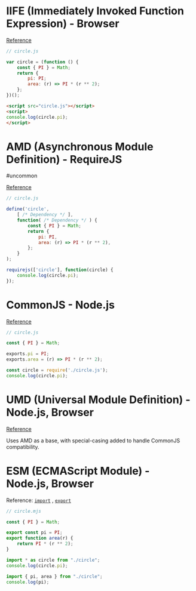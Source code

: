 # IIFE (Immediately Invoked Function Expression) - Browser

[Reference](https://developer.mozilla.org/zh-TW/docs/Glossary/IIFE)

```js
// circle.js

var circle = (function () {
    const { PI } = Math;
    return {
        pi: PI;
        area: (r) => PI * (r ** 2);
    };
})();
```

```html
<script src="circle.js"></script>
<script>
console.log(circle.pi);
</script>
```

# AMD (Asynchronous Module Definition) - RequireJS

#uncommon

[Reference](https://requirejs.org/docs/api.html)

```js
// circle.js

define('circle',
    [ /* Dependency */ ],
    function( /* Dependency */ ) {
        const { PI } = Math;
        return {
            pi: PI,
            area: (r) => PI * (r ** 2),
        };
    }
);
```

```js
requirejs(['circle'], function(circle) {
    console.log(circle.pi);
});
```

# CommonJS - Node.js

[Reference](http://wiki.commonjs.org/wiki/Modules/1.1.1)

```js
// circle.js

const { PI } = Math;

exports.pi = PI;
exports.area = (r) => PI * (r ** 2);
```

```js
const circle = require('./circle.js');
console.log(circle.pi);
```

# UMD (Universal Module Definition) - Node.js, Browser

[Reference](https://github.com/umdjs/umd)

Uses AMD as a base, with special-casing added to handle CommonJS compatibility.

# ESM (ECMAScript Module) - Node.js, Browser

Reference: [`import`](https://developer.mozilla.org/en-US/docs/Web/JavaScript/Reference/Statements/import) , [`export`](https://developer.mozilla.org/en-US/docs/Web/JavaScript/Reference/Statements/export)

```js
// circle.mjs

const { PI } = Math;

export const pi = PI;
export function area(r) {
    return PI * (r ** 2);
}
```

```js
import * as circle from "./circle";
console.log(circle.pi);
```

```js
import { pi, area } from "./circle";
console.log(pi);
```
